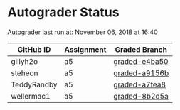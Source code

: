 # Autograder Status
Autograder last run at: November 06, 2018 at 16:40

| GitHub ID | Assignment | Graded Branch |
|-----------|------------|---------------|
| gillyh2o | a5 | [graded-e4ba50](https://github.com/Fall2018COMP401-001/a5-gillyh2o/tree/graded-e4ba50) | 
| steheon | a5 | [graded-a9156b](https://github.com/Fall2018COMP401-001/a5-steheon/tree/graded-a9156b) | 
| TeddyRandby | a5 | [graded-a7fea8](https://github.com/Fall2018COMP401-001/a5-TeddyRandby/tree/graded-a7fea8) | 
| wellermac1 | a5 | [graded-8b2d5a](https://github.com/Fall2018COMP401-001/a5-wellermac1/tree/graded-8b2d5a) | 
